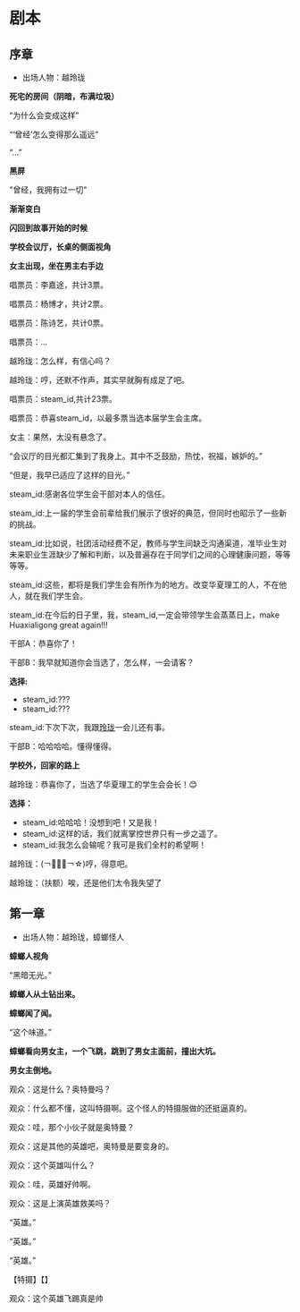# 剧本
## 序章
+ 出场人物：越玲珑

**死宅的房间（阴暗，布满垃圾）**

“为什么会变成这样”

“‘曾经’怎么变得那么遥远”

“...”

**黑屏**

"曾经，我拥有过一切"

**渐渐变白**

**闪回到故事开始的时候**

**学校会议厅，长桌的侧面视角**

**女主出现，坐在男主右手边**

唱票员：李嘉途，共计3票。

唱票员：杨博才，共计2票。

唱票员：陈诗艺，共计0票。

唱票员：...

越玲珑：怎么样，有信心吗？

越玲珑：哼，还默不作声，其实早就胸有成足了吧。

唱票员：steam_id,共计23票。

唱票员：恭喜steam_id，以最多票当选本届学生会主席。

女主：果然，太没有悬念了。

“会议厅的目光都汇集到了我身上。其中不乏鼓励，热忱，祝福，嫉妒的。”

“但是，我早已适应了这样的目光。”

steam_id:感谢各位学生会干部对本人的信任。

steam_id:上一届的学生会前辈给我们展示了很好的典范，但同时也昭示了一些新的挑战。

steam_id:比如说，社团活动经费不足，教师与学生间缺乏沟通渠道，准毕业生对未来职业生涯缺少了解和判断，以及普遍存在于同学们之间的心理健康问题，等等等等。

steam_id:这些，都将是我们学生会有所作为的地方。改变华夏理工的人，不在他人，就在我们学生会。

steam_id:在今后的日子里，我，steam_id,一定会带领学生会蒸蒸日上，make Huaxialigong great again!!!

干部A：恭喜你了！

干部B：我早就知道你会当选了，怎么样，一会请客？

**选择:**
+ steam_id:???
+ steam_id:???

steam_id:下次下次，我跟<u>玲珑</u>一会儿还有事。

干部B：哈哈哈哈。懂得懂得。

**学校外，回家的路上**

越玲珑：恭喜你了，当选了华夏理工的学生会会长！😊

  **选择：**
  + steam_id:哈哈哈！没想到吧！又是我！
  + steam_id:这样的话，我们就离掌控世界只有一步之遥了。
  + steam_id:我怎么会输呢？我可是我们全村的希望啊！

越玲珑：(￢︿̫̿￢☆)哼，得意吧。

越玲珑：（扶额）唉，还是他们太令我失望了

## 第一章
+ 出场人物：越玲珑，蟑螂怪人

**蟑螂人视角**

“黑暗无光。”

**蟑螂人从土钻出来。**

**蟑螂闻了闻。**

“这个味道。”

**蟑螂看向男女主，一个飞跳，跳到了男女主面前，撞出大坑。**

**男女主倒地。**

观众：这是什么？奥特曼吗？

观众：什么都不懂，这叫特摄啊。这个怪人的特摄服做的还挺逼真的。

观众：哇，那个小伙子就是奥特曼？

观众：这是其他的英雄吧，奥特曼是要变身的。

观众：这个英雄叫什么？

观众：哇，英雄好帅啊。

观众：这是上演英雄救美吗？

“英雄。”

“英雄。”

“英雄。”

【特摄】【】

观众：这个英雄飞踢真是帅
